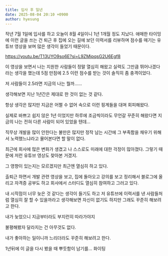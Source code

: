 ```yaml
---
title: 입사 후 일년
date: 2025-08-04 20:10 +0900
author: hyesung
---
```

작년 7월 1일에 입사를 하고 오늘이 8월 4일이니 1년 1개월 정도 지났다. 애매한 타이밍에 이런 글을 쓰는 건 퇴근 후 집에 오는 길에 보던 이력서를 리뷰하며 점수를 매기는 유튜브 영상을 보며 많은 생각이 들었기 때문이다.

https://youtu.be/T13UYO9so6E?si=L9ZMipqsG2U6Egf8 

이 영상을 보면서 나는 지원한 사람들이 정말 열심히 해왔고 실력도 그만큼 뛰어나겠다라는 생각을 했는데 5점 만점에 2.5 이런 점수를 받는 것이 솔직히 좀 충격이었다.

저 사람들이 2.5라면 지금의 나는 뭘까......

생각해보면 지난 1년간은 제대로 한 것이 없는 것 같다.

항상 생각은 많지만 지금은 어쩔 수 없어 속으로 이런 핑계들을 대며 회피해왔다. 

실제로 바쁘고 쉽지 않은 1년 이었지만 하루에 조금씩이라도 무언갈 꾸준히 해왔다면 지금의 나는 전혀 다른 사람이 되어 있었을 텐데...

직무상 개발을 많이 안한다는 불만은 많지만 정작 남는 시간에 그 부족함을 채우기 위해서 노력했느냐라고 물어본다면 할 말이 없다.

최근에 회사에 많은 변화가 생겼고 나 스스로도 미래에 대한 걱정이 많아졌다. 그렇기 때문에 저런 유튜브 영상도 찾아본 거겠지.

그 영향이 있는지는 모르겠지만 최근엔 열심히 하고 있다.

출퇴근 하면서 개발 관련 영상을 보고, 집에 돌아오고 강의를 보고 정리해서 블로그에 올리고 자격증 공부도 하고 회사에서 스터디도 열심히 참여하고 그러고 있다.

내 시작점이 너무 늦은 것 같다는 생각이 들기도 하고 저 유튜브에 이력서를 낸 사람들처럼 열심히 잘 할 수 있을까라고 생각해보면 자신이 없기도 하지만 그래도 꾸준히 해보려고 한다.

내가 늦었으니 지금부터라도 부지런히 따라가야지

불평해봤자 달라지는 건 아무것도 없다.

내가 좋아하는 일이니까 느리더라도 꾸준히 해보려고 한다.

1년뒤에 이 글을 다시 봤을 때 뿌듯함이 남기를... 화이팅



